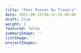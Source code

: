 ```yaml
---
title: "Pour Passer Au Travers"
date: 2021-08-25T16:32:15-04:00
draft: true
weight: 1
featured: false
summaryImage: ''
listImage: ''
projectImages:
---
```

